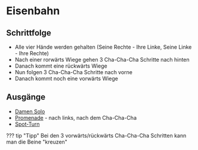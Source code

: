 # Eisenbahn

## Schrittfolge

- Alle vier Hände werden gehalten (Seine Rechte - Ihre Linke, Seine Linke - Ihre Rechte)
- Nach einer rorwärts Wiege gehen 3 Cha-Cha-Cha Schritte nach hinten
- Danach kommt eine rückwärts Wiege
- Nun folgen 3 Cha-Cha-Cha Schritte nach vorne
- Danach kommt noch eine vorwärts Wiege

## Ausgänge

- [Damen Solo](Damensolo.md)
- [Promenade](Promenade.md) - nach links, nach dem Cha-Cha-Cha
- [Spot-Turn](Spot-Turn.md)

??? tip "Tipp"
    Bei den 3 vorwärts/rückwärts Cha-Cha-Cha Schritten kann man die Beine "kreuzen"
